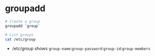# groupadd

```bash
# Create a group
groupadd `group`
```

```bash
# List groups
cat /etc/group
```

- /etc/group shows `group-name`:`group-password`:`group-id`:`group-members`

